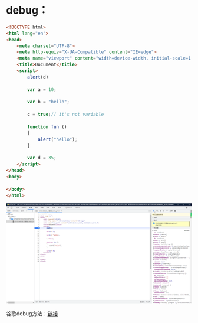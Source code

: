 # debug：

```html
<!DOCTYPE html>
<html lang="en">
<head>
    <meta charset="UTF-8">
    <meta http-equiv="X-UA-Compatible" content="IE=edge">
    <meta name="viewport" content="width=device-width, initial-scale=1.0">
    <title>Document</title>
    <script>
        alert(d)

        var a = 10;

        var b = "hello";

        c = true;// it's not variable

        function fun ()
        {
            alert("hello");
        }

        var d = 35;
    </script>
</head>
<body>
    
</body>
</html>
```

![image-20220101163606410](../pic/image-20220101163606410.png)

谷歌debug方法：[链接](https://developer.chrome.com/docs/devtools/javascript/)